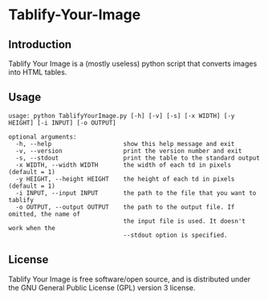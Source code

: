 Tablify-Your-Image
==================

Introduction
------------

Tablify Your Image is a (mostly useless) python script that converts images into HTML tables.

Usage
-----

```
usage: python TablifyYourImage.py [-h] [-v] [-s] [-x WIDTH] [-y HEIGHT] [-i INPUT] [-o OUTPUT]

optional arguments:
  -h, --help                    show this help message and exit
  -v, --version                 print the version number and exit
  -s, --stdout                  print the table to the standard output
  -x WIDTH, --width WIDTH       the width of each td in pixels (default = 1)
  -y HEIGHT, --height HEIGHT    the height of each td in pixels (default = 1)
  -i INPUT, --input INPUT       the path to the file that you want to tablify
  -o OUTPUT, --output OUTPUT    the path to the output file. If omitted, the name of
                                the input file is used. It doesn't work when the
                                --stdout option is specified.
```

License
-------

Tablify Your Image is free software/open source, and is distributed under the GNU General Public License (GPL) version 3 license.
